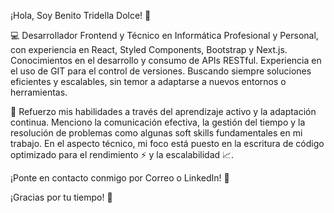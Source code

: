 ¡Hola, Soy Benito Tridella Dolce! 👋 

💻 Desarrollador Frontend y Técnico en Informática Profesional y Personal, con experiencia en React, Styled Components, Bootstrap y Next.js. Conocimientos
 en el desarrollo y consumo de APIs RESTful. Experiencia en el uso de GIT para el control de versiones. Buscando siempre soluciones eficientes y escalables, sin temor a adaptarse a nuevos entornos o herramientas.

🚀 Refuerzo mis habilidades a través del aprendizaje activo y la adaptación continua. Menciono la comunicación efectiva, la gestión del tiempo y la resolución de problemas como algunas soft skills fundamentales en mi trabajo. En el aspecto técnico, mi foco está puesto en la escritura de código optimizado para el rendimiento ⚡ y la escalabilidad 📈. 

¡Ponte en contacto conmigo por Correo o LinkedIn! 📨 

¡Gracias por tu tiempo! 🤝
